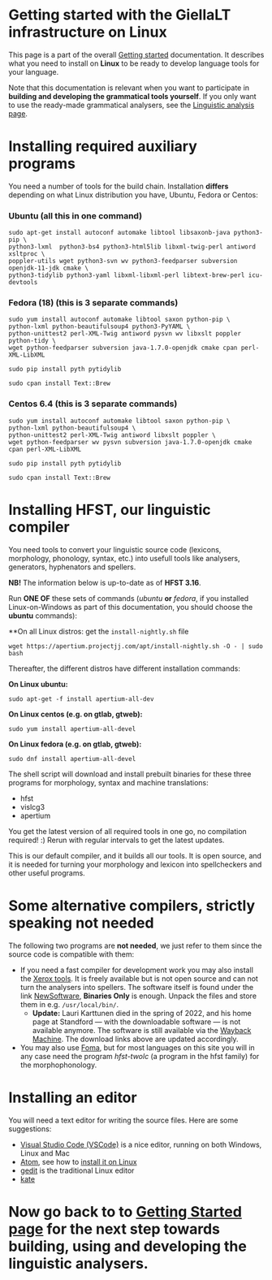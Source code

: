 # Getting started with the GiellaLT infrastructure on Linux

This page is a part of the overall [Getting started](GettingStarted.html) documentation. It describes what you need to install on **Linux** to be ready to develop language tools for your language.

Note that this documentation is relevant when you want to participate in **building and developing the grammatical tools yourself**. If you only want to use the ready-made grammatical analysers, see the [Linguistic analysis page](ling/LinguisticAnalysis.html).


# Installing required auxiliary programs

You need a number of tools for the build chain. Installation **differs** depending on what Linux distribution you have, Ubuntu, Fedora or Centos:


### Ubuntu (all this in one command)

```
sudo apt-get install autoconf automake libtool libsaxonb-java python3-pip \
python3-lxml  python3-bs4 python3-html5lib libxml-twig-perl antiword xsltproc \
poppler-utils wget python3-svn wv python3-feedparser subversion openjdk-11-jdk cmake \
python3-tidylib python3-yaml libxml-libxml-perl libtext-brew-perl icu-devtools
```



### Fedora (18) (this is 3 separate commands)
```
sudo yum install autoconf automake libtool saxon python-pip \
python-lxml python-beautifulsoup4 python3-PyYAML \
python-unittest2 perl-XML-Twig antiword pysvn wv libxslt poppler python-tidy \
wget python-feedparser subversion java-1.7.0-openjdk cmake cpan perl-XML-LibXML

sudo pip install pyth pytidylib

sudo cpan install Text::Brew
```


### Centos 6.4 (this is 3 separate commands)
```
sudo yum install autoconf automake libtool saxon python-pip \
python-lxml python-beautifulsoup4 \
python-unittest2 perl-XML-Twig antiword libxslt poppler \
wget python-feedparser wv pysvn subversion java-1.7.0-openjdk cmake cpan perl-XML-LibXML

sudo pip install pyth pytidylib

sudo cpan install Text::Brew
```


# Installing HFST, our linguistic compiler


You need tools to convert your linguistic source code (lexicons, morphology,
phonology, syntax, etc.) into usefull tools like analysers, generators,
hyphenators and spellers.



**NB!** The information below is up-to-date as of **HFST 3.16**.


Run **ONE OF** these sets of commands (*ubuntu* **or** *fedora*, if you installed Linux-on-Windows as part of this documentation, you should choose the **ubuntu** commands):

**On all Linux distros:  get the `install-nightly.sh` file

```
wget https://apertium.projectjj.com/apt/install-nightly.sh -O - | sudo bash
```

Thereafter, the different distros have different installation commands:

**On Linux ubuntu:**

```
sudo apt-get -f install apertium-all-dev
```


**On Linux centos (e.g. on gtlab, gtweb):**

```
sudo yum install apertium-all-devel
```

**On Linux fedora (e.g. on gtlab, gtweb):**

```
sudo dnf install apertium-all-devel
```

The shell script will download and install prebuilt binaries for these three programs for morphology, syntax and machine translations:

* hfst
* vislcg3
* apertium


You get the latest version of all required tools in one go, no compilation required! :)
Rerun with regular intervals to get the latest updates.

This is our default compiler, and it builds all our tools. It is open source, and it is needed for turning your morphology and lexicon into spellcheckers and other useful programs.

# Some alternative compilers, strictly speaking not needed

The following two programs are **not needed**, we just refer to them since the source code is compatible with them:

- If you need a fast compiler for development work you may also install the [Xerox tools](https://web.archive.org/web/20220303052838/https://web.stanford.edu/~laurik/fsmbook/home.html).
   It is freely available but is not open source and can not turn the analysers into spellers. The software itself is found under the link
   [NewSoftware](https://web.archive.org/web/20220303052838/https://web.stanford.edu/~laurik/.book2software/),
   **Binaries Only** is enough. Unpack the files and store them in e.g.
   `/usr/local/bin/`.
   - **Update:** Lauri Karttunen died in the spring of 2022, and his home page at Standford — with the downloadable software — is not available anymore. The software is still available via the [Wayback Machine](https://web.archive.org). The download links above are updated accordingly.
- You may also use [Foma](https://fomafst.github.io/), but for most languages on this site you will in any case need the program *hfst-twolc* (a program in the hfst family) for the morphophonology.







# Installing an editor

You will need a text editor for writing the source files. Here are some suggestions:

- [Visual Studio Code (VSCode)](https://code.visualstudio.com/docs/setup/linux) is a nice editor, running on both Windows, Linux and Mac
- [Atom](http://atom.io), see how to [install it on Linux](https://flight-manual.atom.io/getting-started/sections/installing-atom/)
- [gedit](http://projects.gnome.org/gedit/) is the traditional Linux editor
- [kate](http://kate-editor.org/)


# Now go back to to [Getting Started page](GettingStarted.html) for the next step towards building, using and developing the linguistic analysers.


